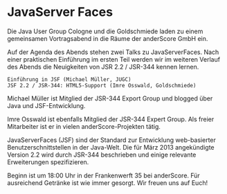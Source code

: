 JavaServer Faces
================

Die Java User Group Cologne und die Goldschmiede laden zu einem gemeinsamen Vortragsabend in die Räume der anderScore GmbH ein.

Auf der Agenda des Abends stehen zwei Talks zu JavaServerFaces. Nach einer praktischen Einführung im ersten Teil werden wir im weiteren Verlauf des Abends die Neuigkeiten von JSR 2.2 / JSR-344 kennen lernen.

    Einführung in JSF (Michael Müller, JUGC)
    JSF 2.2 / JSR-344: HTML5-Support (Imre Osswald, Goldschmiede)

Michael Müller ist Mitglied der JSR-344 Export Group und blogged über Java und JSF-Entwicklung.

Imre Osswald ist ebenfalls Mitglied der JSR-344 Expert Group. Als freier Mitarbeiter ist er in vielen anderScore-Projekten tätig.

JavaServerFaces (JSF) sind der Standard zur Entwicklung web-basierter Benutzerschnittstellen in der Java-Welt. Die für März 2013 angekündigte  Version 2.2 wird durch JSR-344 beschrieben und einige relevante Erweiterungen spezifizieren.

Beginn ist  um 18:00 Uhr in der Frankenwerft 35 bei anderScore. Für ausreichend Getränke ist wie immer gesorgt. Wir freuen uns auf Euch!
